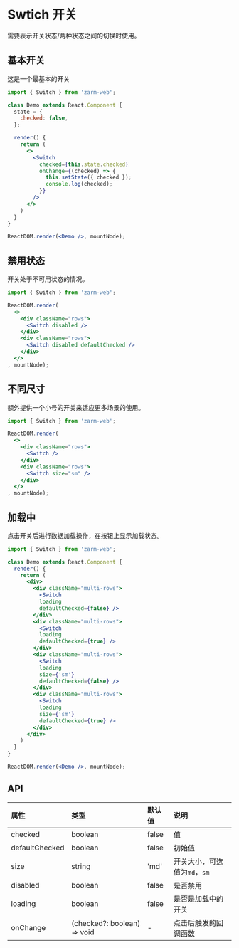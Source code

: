 # Swtich 开关
需要表示开关状态/两种状态之间的切换时使用。



## 基本开关
这是一个最基本的开关

```jsx
import { Switch } from 'zarm-web';

class Demo extends React.Component {
  state = {
    checked: false,
  };

  render() {
    return (
      <>
        <Switch
          checked={this.state.checked}
          onChange={(checked) => {
            this.setState({ checked });
            console.log(checked);
          }}
        />
      </>
    )
  }
}

ReactDOM.render(<Demo />, mountNode);
```



## 禁用状态
开关处于不可用状态的情况。

```jsx
import { Switch } from 'zarm-web';

ReactDOM.render(
  <>
    <div className="rows">
      <Switch disabled />
    </div>
    <div className="rows">
      <Switch disabled defaultChecked />
    </div>
  </>
, mountNode);
```



## 不同尺寸
额外提供一个小号的开关来适应更多场景的使用。

```jsx
import { Switch } from 'zarm-web';

ReactDOM.render(
  <>
    <div className="rows">
      <Switch />
    </div>
    <div className="rows">
      <Switch size="sm" />
    </div>  
  </>
, mountNode);
```


## 加载中
点击开关后进行数据加载操作，在按钮上显示加载状态。

```jsx
import { Switch } from 'zarm-web';

class Demo extends React.Component {
  render() {
    return (
      <div>
        <div className="multi-rows">
          <Switch 
          loading
          defaultChecked={false} />
        </div>
        <div className="multi-rows">
          <Switch 
          loading
          defaultChecked={true} />
        </div>
        <div className="multi-rows">
          <Switch 
          loading
          size={'sm'}
          defaultChecked={false} />
        </div>
        <div className="multi-rows">
          <Switch 
          loading
          size={'sm'}
          defaultChecked={true} />
        </div>
      </div>
    )
  }
}

ReactDOM.render(<Demo />, mountNode);
```



## API

| 属性 | 类型 | 默认值 | 说明 |
| :--- | :--- | :--- | :--- |
| checked | boolean | false | 值 |
| defaultChecked | boolean | false | 初始值 |
| size | string | 'md' | 开关大小，可选值为`md`，`sm`|
| disabled | boolean | false | 是否禁用 |
| loading | boolean | false | 是否是加载中的开关 |
| onChange | (checked?: boolean) => void | - | 点击后触发的回调函数 |